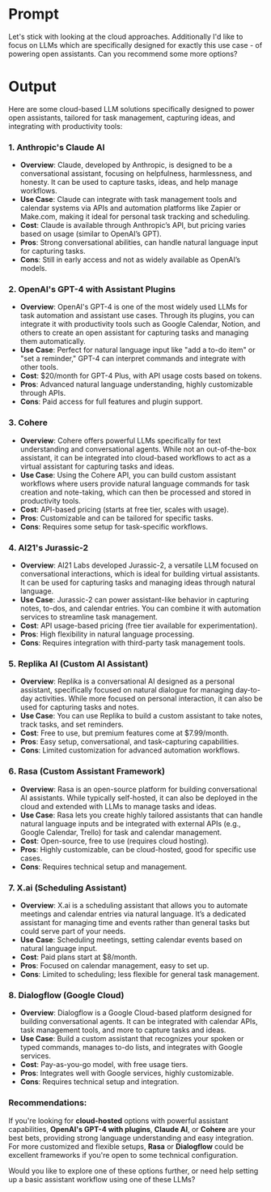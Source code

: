# Prompt

Let's stick with looking at the cloud approaches. Additionally I'd like to focus on LLMs which are specifically designed for exactly this use case - of powering open assistants. Can you recommend some more options?

# Output

Here are some cloud-based LLM solutions specifically designed to power open assistants, tailored for task management, capturing ideas, and integrating with productivity tools:

### 1. Anthropic's Claude AI

- **Overview**: Claude, developed by Anthropic, is designed to be a conversational assistant, focusing on helpfulness, harmlessness, and honesty. It can be used to capture tasks, ideas, and help manage workflows.
- **Use Case**: Claude can integrate with task management tools and calendar systems via APIs and automation platforms like Zapier or Make.com, making it ideal for personal task tracking and scheduling.
- **Cost**: Claude is available through Anthropic’s API, but pricing varies based on usage (similar to OpenAI’s GPT).
- **Pros**: Strong conversational abilities, can handle natural language input for capturing tasks.
- **Cons**: Still in early access and not as widely available as OpenAI’s models.

### 2. OpenAI's GPT-4 with Assistant Plugins

- **Overview**: OpenAI's GPT-4 is one of the most widely used LLMs for task automation and assistant use cases. Through its plugins, you can integrate it with productivity tools such as Google Calendar, Notion, and others to create an open assistant for capturing tasks and managing them automatically.
- **Use Case**: Perfect for natural language input like "add a to-do item" or "set a reminder," GPT-4 can interpret commands and integrate with other tools.
- **Cost**: $20/month for GPT-4 Plus, with API usage costs based on tokens.
- **Pros**: Advanced natural language understanding, highly customizable through APIs.
- **Cons**: Paid access for full features and plugin support.

### 3. Cohere

- **Overview**: Cohere offers powerful LLMs specifically for text understanding and conversational agents. While not an out-of-the-box assistant, it can be integrated into cloud-based workflows to act as a virtual assistant for capturing tasks and ideas.
- **Use Case**: Using the Cohere API, you can build custom assistant workflows where users provide natural language commands for task creation and note-taking, which can then be processed and stored in productivity tools.
- **Cost**: API-based pricing (starts at free tier, scales with usage).
- **Pros**: Customizable and can be tailored for specific tasks.
- **Cons**: Requires some setup for task-specific workflows.

### 4. AI21's Jurassic-2

- **Overview**: AI21 Labs developed Jurassic-2, a versatile LLM focused on conversational interactions, which is ideal for building virtual assistants. It can be used for capturing tasks and managing ideas through natural language.
- **Use Case**: Jurassic-2 can power assistant-like behavior in capturing notes, to-dos, and calendar entries. You can combine it with automation services to streamline task management.
- **Cost**: API usage-based pricing (free tier available for experimentation).
- **Pros**: High flexibility in natural language processing.
- **Cons**: Requires integration with third-party task management tools.

### 5. Replika AI (Custom AI Assistant)

- **Overview**: Replika is a conversational AI designed as a personal assistant, specifically focused on natural dialogue for managing day-to-day activities. While more focused on personal interaction, it can also be used for capturing tasks and notes.
- **Use Case**: You can use Replika to build a custom assistant to take notes, track tasks, and set reminders.
- **Cost**: Free to use, but premium features come at $7.99/month.
- **Pros**: Easy setup, conversational, and task-capturing capabilities.
- **Cons**: Limited customization for advanced automation workflows.

### 6. Rasa (Custom Assistant Framework)

- **Overview**: Rasa is an open-source platform for building conversational AI assistants. While typically self-hosted, it can also be deployed in the cloud and extended with LLMs to manage tasks and ideas.
- **Use Case**: Rasa lets you create highly tailored assistants that can handle natural language inputs and be integrated with external APIs (e.g., Google Calendar, Trello) for task and calendar management.
- **Cost**: Open-source, free to use (requires cloud hosting).
- **Pros**: Highly customizable, can be cloud-hosted, good for specific use cases.
- **Cons**: Requires technical setup and management.

### 7. X.ai (Scheduling Assistant)

- **Overview**: X.ai is a scheduling assistant that allows you to automate meetings and calendar entries via natural language. It’s a dedicated assistant for managing time and events rather than general tasks but could serve part of your needs.
- **Use Case**: Scheduling meetings, setting calendar events based on natural language input.
- **Cost**: Paid plans start at $8/month.
- **Pros**: Focused on calendar management, easy to set up.
- **Cons**: Limited to scheduling; less flexible for general task management.

### 8. Dialogflow (Google Cloud)

- **Overview**: Dialogflow is a Google Cloud-based platform designed for building conversational agents. It can be integrated with calendar APIs, task management tools, and more to capture tasks and ideas.
- **Use Case**: Build a custom assistant that recognizes your spoken or typed commands, manages to-do lists, and integrates with Google services.
- **Cost**: Pay-as-you-go model, with free usage tiers.
- **Pros**: Integrates well with Google services, highly customizable.
- **Cons**: Requires technical setup and integration.

### Recommendations:

If you're looking for **cloud-hosted** options with powerful assistant capabilities, **OpenAI's GPT-4 with plugins**, **Claude AI**, or **Cohere** are your best bets, providing strong language understanding and easy integration. For more customized and flexible setups, **Rasa** or **Dialogflow** could be excellent frameworks if you're open to some technical configuration.

Would you like to explore one of these options further, or need help setting up a basic assistant workflow using one of these LLMs?






